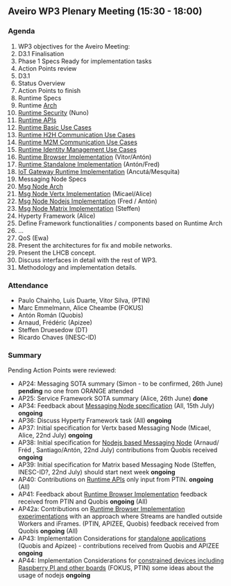 ## Aveiro WP3 Plenary Meeting (15:30 - 18:00)

### Agenda

1. WP3 objectives for the Aveiro Meeting: 
  1. D3.1 Finalisation
  2. Phase 1 Specs Ready for implementation tasks
2. Action Points review
3. D3.1
  1. Status Overview
  2. Action Points to finish
4. Runtime Specs
  1. Runtime [Arch](../specs/runtime/runtime-architecture.md) 
  2. [Runtime Security](../specs/runtime/securityanalysis.md) (Nuno)
  3. [Runtime APIs](../specs/runtime/runtime-apis.md)
  4. [Runtime Basic Use Cases](../specs/runtime/dynamic-view/basics/readme.md)
  5. [Runtime H2H Communication Use Cases](../specs/runtime/h2h-communication/basics/readme.md)
  6. [Runtime M2M Communication Use Cases](../specs/runtime/m2m-communication/basics/readme.md)
  7. [Runtime Identity Management Use Cases](../specs/runtime/m2m-communication/identity-management/readme.md)
  8. [Runtime Browser Implementation](../specs/runtime/implementation/browser-runtime.md) (Vitor/Antón)
  9. [Runtime Standalone Implementation](../specs/runtime/implementation/standalon-runtime.md) (Antón/Fred)
  10. [IoT Gateway Runtime Implementation](../specs/runtime/implementation/gw-runtime.md) (Ancutá/Mesquita)
5. Messaging Node Specs
  1. [Msg Node Arch](../specs/msg-node/msg-node-architecture.md) 
  2. [Msg Node Vertx Implementation](../specs/msg-node/vertx_specs.md) (Micael/Alice)
  3. [Msg Node Nodejs Implementation](../specs/msg-node/nodejs_specs.md) (Fred / Antón)
  4. [Msg Node Matrix Implementation](../specs/msg-node/matrix_specs.md) (Steffen)
6. Hyperty Framework (Alice)
  1. Define Framework functionalities / components based on Runtime Arch
  2. ...
7. QoS (Ewa)
  1. Present the architectures for fix and mobile networks.
  2. Present the LHCB concept.
  3. Discuss interfaces in detail with the rest of WP3.
  4. Methodology and implementation details.


### Attendance

* Paulo Chainho, Luis Duarte, Vitor Silva,  (PTIN)
* Marc Emmelmann, Alice Cheambe (FOKUS)
* Antón Román (Quobis)
* Arnaud, Frédéric (Apizee)
* Steffen Druesedow (DT)
* Ricardo Chaves (INESC-ID)

### Summary

Pending Action Points were reviewed:

* AP24: Messaging SOTA summary (Simon - to be confirmed, 26th June) **pending** no one from ORANGE attended
* AP25: Service Framework SOTA summary (Alice, 26th June) **done** 
* AP34: Feedback about [Messaging Node specification](../specs/msg-node/readme.md) (All, 15th July) **ongoing**
* AP36: Discuss Hyperty Framework task (All)  **ongoing**
* AP37: Initial specification for Vertx based Messaging Node (Micael, Alice, 22nd July)  **ongoing**
* AP38: Initial specification for [Nodejs based Messaging Node](../specs/msg-node/nodejs_specs.md) (Arnaud/ Fréd , Santiago/Antón, 22nd July) contributions from Quobis received **ongoing**
* AP39: Initial specification for Matrix based Messaging Node (Steffen, INESC-ID?, 22nd July) should start next week **ongoing**
* AP40: Contributions on [Runtime APIs](../specs/runtime/runtime-apis.md) only input from PTIN. **ongoing** (All)
* AP41: Feedback about [Runtime Browser Implementation](../specs/runtime/browser-runtime.md) feedback received from PTIN and Quobis **ongoing** (All)
* AP42a: Contributions on [Runtime Browser Implementation experimentations](../../tests/browser-runtime/readme.md) with an approach where Streams are handled outside Workers and iFrames. (PTIN, APIZEE, Quobis) feedback received from Quobis **ongoing** (All)
* AP43: Implementation Considerations for [standalone applications](../specs/runtime/implementation/standalone-runtime.md) (Quobis and Apizee) - contributions received from Quobis and APIZEE **ongoing**
* AP44: Implementation Considerations for [constrained devices including Raspberry PI and other boards](../specs/runtime/implementation/gw-runtime.md) (FOKUS, PTIN) some ideas about the usage of nodejs **ongoing**
